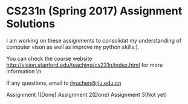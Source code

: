 # CS231n (Spring 2017) Assignment Solutions

I am working on these assignments to consolidat my understanding of computer vison as well as improve my python skills:).

You can check the course website http://vision.stanford.edu/teaching/cs231n/index.html for more information.\n

If any questions, email to jiyuchen@tju.edu.cn

Assignment 1(Done)
Assignment 2(Done)
Assignment 3(Not yet)
